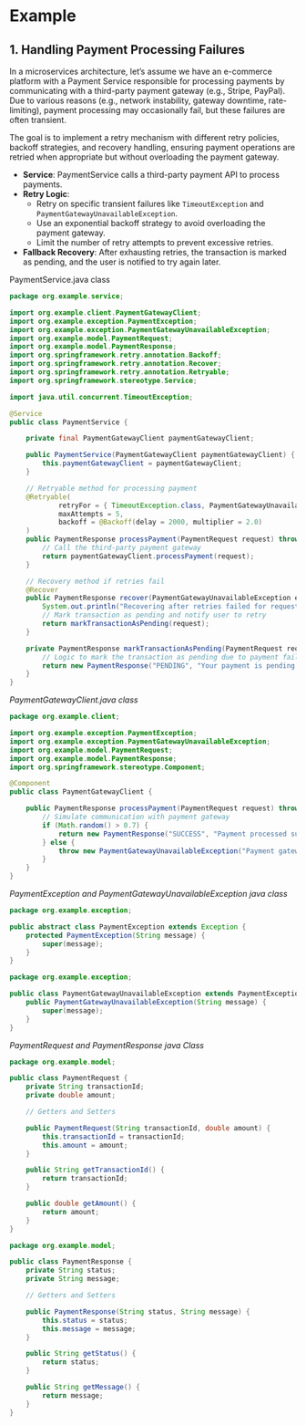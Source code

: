 # Example

## 1. Handling Payment Processing Failures

In a microservices architecture, let’s assume we have an e-commerce platform with a Payment Service responsible for processing payments by communicating with a third-party payment gateway (e.g., Stripe, PayPal). Due to various reasons (e.g., network instability, gateway downtime, rate-limiting), payment processing may occasionally fail, but these failures are often transient.

The goal is to implement a retry mechanism with different retry policies, backoff strategies, and recovery handling, ensuring payment operations are retried when appropriate but without overloading the payment gateway.

* **Service**: PaymentService calls a third-party payment API to process payments.
* **Retry Logic**:
  * Retry on specific transient failures like `TimeoutException` and `PaymentGatewayUnavailableException`.
  * Use an exponential backoff strategy to avoid overloading the payment gateway.
  * Limit the number of retry attempts to prevent excessive retries.
* **Fallback Recovery**: After exhausting retries, the transaction is marked as pending, and the user is notified to try again later.

PaymentService.java class

```java
package org.example.service;

import org.example.client.PaymentGatewayClient;
import org.example.exception.PaymentException;
import org.example.exception.PaymentGatewayUnavailableException;
import org.example.model.PaymentRequest;
import org.example.model.PaymentResponse;
import org.springframework.retry.annotation.Backoff;
import org.springframework.retry.annotation.Recover;
import org.springframework.retry.annotation.Retryable;
import org.springframework.stereotype.Service;

import java.util.concurrent.TimeoutException;

@Service
public class PaymentService {

    private final PaymentGatewayClient paymentGatewayClient;

    public PaymentService(PaymentGatewayClient paymentGatewayClient) {
        this.paymentGatewayClient = paymentGatewayClient;
    }

    // Retryable method for processing payment
    @Retryable(
            retryFor = { TimeoutException.class, PaymentGatewayUnavailableException.class },
            maxAttempts = 5,
            backoff = @Backoff(delay = 2000, multiplier = 2.0)
    )
    public PaymentResponse processPayment(PaymentRequest request) throws PaymentException {
        // Call the third-party payment gateway
        return paymentGatewayClient.processPayment(request);
    }

    // Recovery method if retries fail
    @Recover
    public PaymentResponse recover(PaymentGatewayUnavailableException e, PaymentRequest request) {
        System.out.println("Recovering after retries failed for request: " + request.getTransactionId());
        // Mark transaction as pending and notify user to retry
        return markTransactionAsPending(request);
    }

    private PaymentResponse markTransactionAsPending(PaymentRequest request) {
        // Logic to mark the transaction as pending due to payment failures
        return new PaymentResponse("PENDING", "Your payment is pending. Please try again later.");
    }
}
```

_PaymentGatewayClient.java class_

```java
package org.example.client;

import org.example.exception.PaymentException;
import org.example.exception.PaymentGatewayUnavailableException;
import org.example.model.PaymentRequest;
import org.example.model.PaymentResponse;
import org.springframework.stereotype.Component;

@Component
public class PaymentGatewayClient {

    public PaymentResponse processPayment(PaymentRequest request) throws PaymentException {
        // Simulate communication with payment gateway
        if (Math.random() > 0.7) {
            return new PaymentResponse("SUCCESS", "Payment processed successfully.");
        } else {
            throw new PaymentGatewayUnavailableException("Payment gateway is temporarily unavailable.");
        }
    }
}
```

_PaymentException and PaymentGatewayUnavailableException java class_

```java
package org.example.exception;

public abstract class PaymentException extends Exception {
    protected PaymentException(String message) {
        super(message);
    }
}
```

```java
package org.example.exception;

public class PaymentGatewayUnavailableException extends PaymentException {
    public PaymentGatewayUnavailableException(String message) {
        super(message);
    }
}
```

_PaymentRequest and PaymentResponse java Class_

```java
package org.example.model;

public class PaymentRequest {
    private String transactionId;
    private double amount;

    // Getters and Setters

    public PaymentRequest(String transactionId, double amount) {
        this.transactionId = transactionId;
        this.amount = amount;
    }

    public String getTransactionId() {
        return transactionId;
    }

    public double getAmount() {
        return amount;
    }
}
```

```java
package org.example.model;

public class PaymentResponse {
    private String status;
    private String message;

    // Getters and Setters

    public PaymentResponse(String status, String message) {
        this.status = status;
        this.message = message;
    }

    public String getStatus() {
        return status;
    }

    public String getMessage() {
        return message;
    }
}
```



